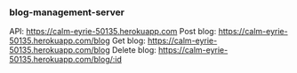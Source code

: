### blog-management-server
API: https://calm-eyrie-50135.herokuapp.com
Post blog: https://calm-eyrie-50135.herokuapp.com/blog
Get blog: https://calm-eyrie-50135.herokuapp.com/blog
Delete blog: https://calm-eyrie-50135.herokuapp.com/blog/:id
